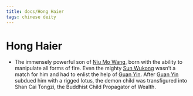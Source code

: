 ```yaml
---
title: docs/Hong Haier
tags: chinese deity
---
```


# Hong Haier 
- The immensely powerful son of [Niu Mo Wang](Niu%20Mo%20Wang.md.md), born with the ability to manipulate all forms of fire. Even the mighty [Sun Wukong](Sun%20Wukong.md.md) wasn’t a match for him and had to enlist the help of [Guan Yin](Guan%20Yin.md.md). After [Guan Yin](Guan%20Yin.md.md) subdued him with a rigged lotus, the demon child was transfigured into Shan Cai Tongzi, the Buddhist Child Propagator of Wealth.